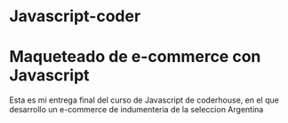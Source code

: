 # Javascript-coder
<h1>Maqueteado de e-commerce con Javascript</h1>
<p>Esta es mi entrega final del curso de Javascript de coderhouse, en el que desarrollo un e-commerce de indumenteria de la seleccion Argentina</p>
